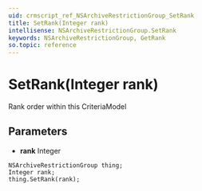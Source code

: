 ```yaml
---
uid: crmscript_ref_NSArchiveRestrictionGroup_SetRank
title: SetRank(Integer rank)
intellisense: NSArchiveRestrictionGroup.SetRank
keywords: NSArchiveRestrictionGroup, GetRank
so.topic: reference
---
```


# SetRank(Integer rank)

Rank order within this CriteriaModel

## Parameters

* **rank** Integer

```crmscript
NSArchiveRestrictionGroup thing;
Integer rank;
thing.SetRank(rank);
```

